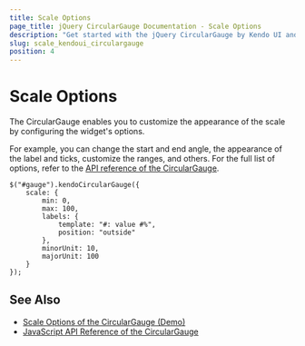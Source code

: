 ```yaml
---
title: Scale Options
page_title: jQuery CircularGauge Documentation - Scale Options
description: "Get started with the jQuery CircularGauge by Kendo UI and customize the options of its scale."
slug: scale_kendoui_circulargauge
position: 4
---
```


# Scale Options

The CircularGauge enables you to customize the appearance of the scale by configuring the widget's options.

For example, you can change the start and end angle, the appearance of the label and ticks, customize the ranges, and others. For the full list of options, refer to the [API reference of the CircularGauge](/api/javascript/dataviz/ui/circulargauge).

    $("#gauge").kendoCircularGauge({
        scale: {
            min: 0,
            max: 100,
            labels: {
                template: "#: value #%",
                position: "outside"
            },
            minorUnit: 10,
            majorUnit: 100
        }
    });

## See Also

* [Scale Options of the CircularGauge (Demo)](https://demos.telerik.com/kendo-ui/circular-gauge/scale-options)
* [JavaScript API Reference of the CircularGauge](/api/javascript/dataviz/ui/circulargauge)
